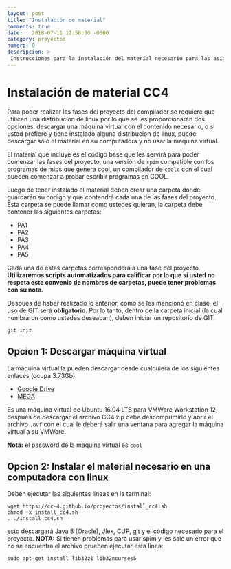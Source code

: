```yaml
---
layout: post
title: "Instalación de material"
comments: true
date:   2018-07-11 11:58:00 -0600
category: proyectos
numero: 0
descripcion: >
 Instrucciones para la instalación del material necesario para las asignaciones del proyecto
---
```


# Instalación de material CC4

Para poder realizar las fases del proyecto del compilador se requiere que utilicen una distribucion de linux por lo que se les proporcionarán dos opciones: descargar una máquina virtual con el contenido necesario, o si usted prefiere y tiene instalado alguna distribucion de linux, puede descargar solo el material en su computadora y no usar la máquina virtual.

El material que incluye es el código base que les servirá para poder comenzar las fases del proyecto, una versión de `spim` compatible con los programas de mips que genera cool, un compilador de `coolc` con el cual pueden comenzar a probar escribir programas en COOL.

Luego de tener instalado el material deben crear una carpeta donde guardarán su código y que contendrá cada una de las fases del proyecto. Esta carpeta se puede llamar como ustedes quieran, la carpeta debe contener las siguientes carpetas: 

* PA1
* PA2
* PA3
* PA4
* PA5

Cada una de estas carpetas corresponderá a una fase del proyecto. **Utilizaremos scripts automatizados para calificar por lo que si usted no respeta este convenio de nombres de carpetas, puede tener problemas con su nota.**

Después de haber realizado lo anterior, como se les mencionó en clase, el uso de GIT será **obligatorio**. Por lo tanto, dentro de la carpeta inicial (la cual nombraron como ustedes deseaban), deben iniciar un repositorio de GIT. 


```shell
git init
```

## Opcion 1: Descargar máquina virtual
La máquina virtual la pueden descargar desde cualquiera de los siguientes enlaces (ocupa 3.73Gb):

* [Google Drive](https://drive.google.com/file/d/0B5xlmAbvK4yAbFlRbUFBQnR3akk/view?usp=sharing)
* [MEGA](https://mega.nz/#!uQVWxLBa!5ILhjmsxK6dWBBNDEEyCHjccbbsA2dKmP-qwNOpcnSU)

Es una máquina virtual de Ubuntu 16.04 LTS para VMWare Workstation 12, después de descargar el archivo CC4.zip debe descomprimirlo y abrir el archivo `.ovf` con el cual le deberá salir una ventana para agregar la máquina virtual a su VMWare.

**Nota:** el password de la maquina virtual es `cool`

## Opcion 2: Instalar el material necesario en una computadora con linux
Deben ejecutar las siguientes lineas en la terminal: 

```shell
wget https://cc-4.github.io/proyectos/install_cc4.sh
chmod +x install_cc4.sh
. ./install_cc4.sh
```
esto descargará Java 8 (Oracle), Jlex, CUP, git y el código necesario para el proyecto.
**NOTA:** Si tienen problemas para usar spim y les sale un error que no se encuentra el archivo prueben ejecutar esta linea:
```shell
sudo apt-get install lib32z1 lib32ncurses5
```
